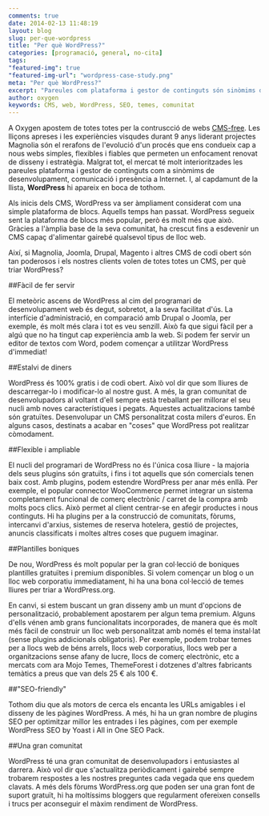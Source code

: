 ```yaml
---
comments: true
date: 2014-02-13 11:48:19
layout: blog
slug: per-que-wordpress
title: "Per què WordPress?"
categories: [programació, general, no-cita]
tags:
"featured-img": true
"featured-img-url": "wordpress-case-study.png"
meta: "Per què WordPress?"
excerpt: "Pareules com plataforma i gestor de continguts són sinòmims de desenvolupament, comunicació i presència a Internet. I WordPress hi apareix en boca de tothom."
author: oxygen
keywords: CMS, web, WordPress, SEO, temes, comunitat
---
```


A Oxygen apostem de totes totes per la contruscció de webs [CMS-free](/oxygen-un-web-cms-free). Les lliçons apreses i les experiències visqudes durant 9 anys liderant projectes Magnolia són el rerafons de l'evolució d'un procés que ens condueix cap a nous webs simples, flexibles i fiables que permeten un enfocament renovat de disseny i estratègia. Malgrat tot, el mercat té molt interioritzades les pareules plataforma i gestor de continguts com a sinòmims de desenvolupament, comunicació i presència a Internet. I, al capdamunt de la llista, **WordPress** hi apareix en boca de tothom.

Als inicis dels CMS, WordPress va ser àmpliament considerat com una simple plataforma de blocs. Aquells temps han passat. WordPress segueix sent la plataforma de blocs més popular, però és molt més que això. Gràcies a l'àmplia base de la seva comunitat, ha crescut fins a esdevenir un CMS capaç d'alimentar gairebé qualsevol tipus de lloc web. 

Així, si Magnolia, Joomla, Drupal, Magento i altres CMS de codi obert són tan poderosos i els nostres clients volen de totes totes un CMS, per què triar WordPress?

##Fàcil de fer servir

El meteòric ascens de WordPress al cim del programari de desenvolupament web és degut, sobretot, a la seva facilitat d'ús. La interfície d'administració, en comparació amb Drupal o Joomla, per exemple, és molt més clara i tot es veu senzill. Això fa que sigui fàcil per a algú que no ha tingut cap experiència amb la web. Si podem fer servir un editor de textos com Word, podem començar a utilitzar WordPress d'immediat!

##Estalvi de diners

WordPress és 100% gratis i de codi obert. Això vol dir que som lliures de descarregar-lo i modificar-lo al nostre gust. A més, la gran comunitat de desenvolupadors al voltant d'ell sempre està treballant per millorar el seu nucli amb noves característiques i pegats. Aquestes actualitzacions també són gratuïtes. Desenvolupar un CMS personalitzat costa milers d'euros. En alguns casos, destinats a acabar en "coses" que WordPress pot realitzar còmodament.

##Flexible i ampliable 

El nucli del programari de WordPress no és l'única cosa lliure - la majoria dels seus plugins són gratuïts, i fins i tot aquells que són comercials tenen baix cost. Amb plugins, podem estendre WordPress per anar més enllà. Per exemple, el popular connector WooCommerce permet integrar un sistema completament funcional de comerç electrònic / carret de la compra amb molts pocs clics. Això permet al client centrar-se en afegir productes i nous continguts. Hi ha plugins per a la construcció de comunitats, fòrums, intercanvi d'arxius, sistemes de reserva hotelera, gestió de projectes, anuncis classificats i moltes altres coses que puguem imaginar.

##Plantilles boniques

De nou, WordPress és molt popular per la gran col·lecció de boniques plantilles gratuïtes i premium disponibles. Si volem començar un blog o un lloc web corporatiu immediatament, hi ha una bona col·lecció de temes lliures per triar a WordPress.org.

En canvi, si estem buscant un gran disseny amb un munt d'opcions de personalització, probablement apostarem per algun tema premium. Alguns d'ells vénen amb grans funcionalitats incorporades, de manera que és molt més fàcil de construir un lloc web personalitzat amb només el tema instal·lat (sense plugins addicionals obligatoris). Per exemple, podem trobar temes per a llocs web de béns arrels, llocs web corporatius, llocs web per a organitzacions sense afany de lucre, llocs de comerç electrònic, etc a mercats com ara Mojo Temes, ThemeForest i dotzenes d'altres fabricants temàtics a preus que van dels 25 € als 100 €.

##"SEO-friendly"

Tothom diu que als motors de cerca els encanta les URLs amigables i el disseny de les pàgines WordPress. A més, hi ha un gran nombre de plugins SEO per optimitzar millor les entrades i les pàgines, com per exemple WordPress SEO by Yoast i All in One SEO Pack.

##Una gran comunitat

WordPress té una gran comunitat de desenvolupadors i entusiastes al darrera. Això vol dir que s'actualitza periòdicament i gairebé sempre trobarem respostes a les nostres preguntes cada vegada que ens quedem clavats. A més dels fòrums WordPress.org que poden ser una gran font de suport gratuït, hi ha moltíssims bloggers que regularment ofereixen consells i trucs per aconseguir el màxim rendiment de WordPress.
